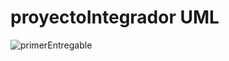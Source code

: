 # proyectoIntegrador UML
![primerEntregable](https://user-images.githubusercontent.com/98916125/219408156-04fd6eca-39bf-4e91-b249-6f3c1cd4a2cd.png)

